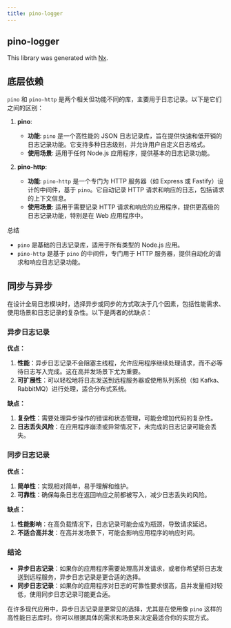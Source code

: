 ```yaml
---
title: pino-logger
---
```


## pino-logger

This library was generated with [Nx](https://nx.dev).

## 底层依赖

`pino` 和 `pino-http` 是两个相关但功能不同的库，主要用于日志记录。以下是它们之间的区别：

1. **pino**:
   - **功能**: `pino` 是一个高性能的 JSON 日志记录库，旨在提供快速和低开销的日志记录功能。它支持多种日志级别，并允许用户自定义日志格式。
   - **使用场景**: 适用于任何 Node.js 应用程序，提供基本的日志记录功能。

2. **pino-http**:
   - **功能**: `pino-http` 是一个专门为 HTTP 服务器（如 Express 或 Fastify）设计的中间件，基于 `pino`。它自动记录 HTTP 请求和响应的日志，包括请求的上下文信息。
   - **使用场景**: 适用于需要记录 HTTP 请求和响应的应用程序，提供更高级的日志记录功能，特别是在 Web 应用程序中。

总结

- `pino` 是基础的日志记录库，适用于所有类型的 Node.js 应用。
- `pino-http` 是基于 `pino` 的中间件，专门用于 HTTP 服务器，提供自动化的请求和响应日志记录功能。

## 同步与异步

在设计全局日志模块时，选择异步或同步的方式取决于几个因素，包括性能需求、使用场景和日志记录的复杂性。以下是两者的优缺点：

### 异步日志记录

**优点：**

1. **性能**：异步日志记录不会阻塞主线程，允许应用程序继续处理请求，而不必等待日志写入完成。这在高并发场景下尤为重要。
2. **可扩展性**：可以轻松地将日志发送到远程服务器或使用队列系统（如 Kafka、RabbitMQ）进行处理，适合分布式系统。

**缺点：**

1. **复杂性**：需要处理异步操作的错误和状态管理，可能会增加代码的复杂性。
2. **日志丢失风险**：在应用程序崩溃或异常情况下，未完成的日志记录可能会丢失。

### 同步日志记录

**优点：**

1. **简单性**：实现相对简单，易于理解和维护。
2. **可靠性**：确保每条日志在返回响应之前都被写入，减少日志丢失的风险。

**缺点：**

1. **性能影响**：在高负载情况下，日志记录可能会成为瓶颈，导致请求延迟。
2. **不适合高并发**：在高并发场景下，可能会影响应用程序的响应时间。

### 结论

- **异步日志记录**：如果你的应用程序需要处理高并发请求，或者你希望将日志发送到远程服务，异步日志记录是更合适的选择。
- **同步日志记录**：如果你的应用程序对日志的可靠性要求很高，且并发量相对较低，使用同步日志记录可能更合适。

在许多现代应用中，异步日志记录是更常见的选择，尤其是在使用像 `pino` 这样的高性能日志库时。你可以根据具体的需求和场景来决定最适合你的实现方式。
